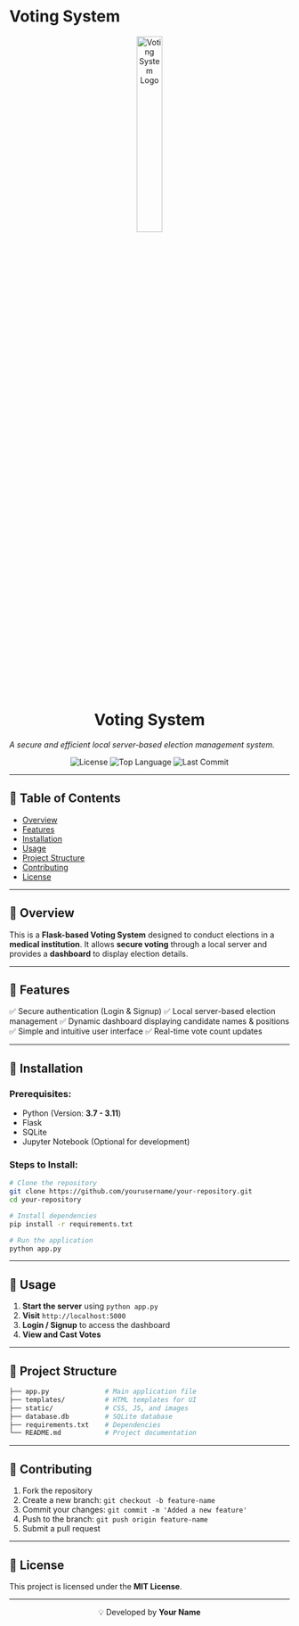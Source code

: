 # Voting System

<p align="center">
  <img src="https://raw.githubusercontent.com/yourusername/your-repository/main/assets/logo.png" alt="Voting System Logo" width="30%">
</p>

<p align="center">
  <h1 align="center">Voting System</h1>
  <em>A secure and efficient local server-based election management system.</em>
</p>

<p align="center">
  <img src="https://img.shields.io/github/license/yourusername/your-repository?style=for-the-badge" alt="License">
  <img src="https://img.shields.io/github/languages/top/yourusername/your-repository?style=for-the-badge" alt="Top Language">
  <img src="https://img.shields.io/github/last-commit/yourusername/your-repository?style=for-the-badge" alt="Last Commit">
</p>

---

## 📌 Table of Contents

- [Overview](#-overview)
- [Features](#-features)
- [Installation](#-installation)
- [Usage](#-usage)
- [Project Structure](#-project-structure)
- [Contributing](#-contributing)
- [License](#-license)

---

## 📖 Overview

This is a **Flask-based Voting System** designed to conduct elections in a **medical institution**. It allows **secure voting** through a local server and provides a **dashboard** to display election details.

---

## 🚀 Features

✅ Secure authentication (Login & Signup)
✅ Local server-based election management
✅ Dynamic dashboard displaying candidate names & positions
✅ Simple and intuitive user interface
✅ Real-time vote count updates

---

## 🔧 Installation

### Prerequisites:
- Python (Version: **3.7 - 3.11**)
- Flask
- SQLite
- Jupyter Notebook (Optional for development)

### Steps to Install:
```sh
# Clone the repository
git clone https://github.com/yourusername/your-repository.git
cd your-repository

# Install dependencies
pip install -r requirements.txt

# Run the application
python app.py
```

---

## 🎯 Usage
1. **Start the server** using `python app.py`
2. **Visit** `http://localhost:5000`
3. **Login / Signup** to access the dashboard
4. **View and Cast Votes**

---

## 📂 Project Structure
```sh
├── app.py              # Main application file
├── templates/          # HTML templates for UI
├── static/             # CSS, JS, and images
├── database.db         # SQLite database
├── requirements.txt    # Dependencies
└── README.md           # Project documentation
```

---

## 🤝 Contributing
1. Fork the repository
2. Create a new branch: `git checkout -b feature-name`
3. Commit your changes: `git commit -m 'Added a new feature'`
4. Push to the branch: `git push origin feature-name`
5. Submit a pull request

---

## 📜 License
This project is licensed under the **MIT License**.

---

<p align="center">💡 Developed by <b>Your Name</b></p>

